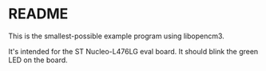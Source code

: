 # README

This is the smallest-possible example program using libopencm3.

It's intended for the ST Nucleo-L476LG eval board. It should blink
the green LED on the board.

